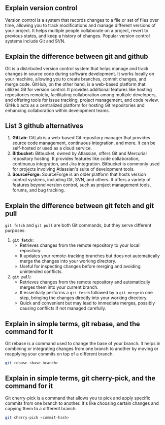 ## Explain version control
Version control is a system that records changes to a file or set of files over time, allowing you to track modifications and manage different versions of your project. It helps multiple people collaborate on a project, revert to previous states, and keep a history of changes. Popular version control systems include Git and SVN.

## Explain the difference between git and github
Git is a distributed version control system that helps manage and track changes in source code during software development. It works locally on your machine, allowing you to create branches, commit changes, and merge code.
GitHub, on the other hand, is a web-based platform that utilizes Git for version control. It provides additional features like hosting repositories remotely, facilitating collaboration among multiple developers, and offering tools for issue tracking, project management, and code review. GitHub acts as a centralized platform for hosting Git repositories and enhancing collaboration within development teams.

## List 3 github alternatives
1. **GitLab:** GitLab is a web-based Git repository manager that provides source code management, continuous integration, and more. It can be self-hosted or used as a cloud service.
2. **Bitbucket:** Bitbucket, owned by Atlassian, offers Git and Mercurial repository hosting. It provides features like code collaboration, continuous integration, and Jira integration. Bitbucket is commonly used for projects involving Atlassian's suite of development tools.
3. **SourceForge:** SourceForge is an older platform that hosts version control systems, including Git, SVN, and others. It offers a variety of features beyond version control, such as project management tools, forums, and bug tracking.

## Explain the difference between git fetch and git pull
`git fetch` and `git pull` are both Git commands, but they serve different purposes:

1. **`git fetch`:**
   - Retrieves changes from the remote repository to your local repository.
   - It updates your remote-tracking branches but does not automatically merge the changes into your working directory.
   - Useful for inspecting changes before merging and avoiding unintended conflicts.
2. **`git pull`:**
   - Retrieves changes from the remote repository and automatically merges them into your current branch.
   - It essentially performs a `git fetch` followed by a `git merge` in one step, bringing the changes directly into your working directory.
   - Quick and convenient but may lead to immediate merges, possibly causing conflicts if not managed carefully.

## Explain in simple terms, git rebase, and the command for it
Git rebase is a command used to change the base of your branch. It helps in combining or integrating changes from one branch to another by moving or reapplying your commits on top of a different branch.

```bash
git rebase <base-branch>
```
## Explain in simple terms, git cherry-pick, and the command for it
Git cherry-pick is a command that allows you to pick and apply specific commits from one branch to another. It's like choosing certain changes and copying them to a different branch.

```bash
git cherry-pick <commit-hash>
```